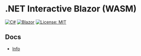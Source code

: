 # .NET Interactive Blazor (WASM)

[![C#](https://img.shields.io/badge/c%23-%23239120.svg?style=for-the-badge&logo=c-sharp&logoColor=white)](https://learn.microsoft.com/en-us/dotnet/csharp/)
[![Blazor](https://img.shields.io/badge/blazor-%235C2D91.svg?style=for-the-badge&logo=blazor&logoColor=white)](https://dotnet.microsoft.com/en-us/apps/aspnet/web-apps/blazor)
[![License: MIT](https://img.shields.io/badge/License-MIT-lightgrey.svg?style=for-the-badge)](LICENSE) <!-- https://opensource.org/licenses/MIT -->

<!-- [![Deploy to GitHub Pages](https://github.com/alex-hedley/dotnet-interactive-blazor-wasm/actions/workflows/deploy-site.yml/badge.svg)](https://github.com/alex-hedley/dotnet-interactive-blazor-wasm/actions/workflows/deploy-site.yml) -->
<!-- [![pages-build-deployment](https://github.com/alex-hedley/dotnet-interactive-blazor-wasm/actions/workflows/pages/pages-build-deployment/badge.svg)](https://github.com/alex-hedley/dotnet-interactive-blazor-wasm/actions/workflows/pages/pages-build-deployment) -->

<!-- ## Site

- [site](https://alex-hedley.github.io/dotnet-interactive-blazor-wasm/) -->

## Docs

- [Info](docs/README.md)
